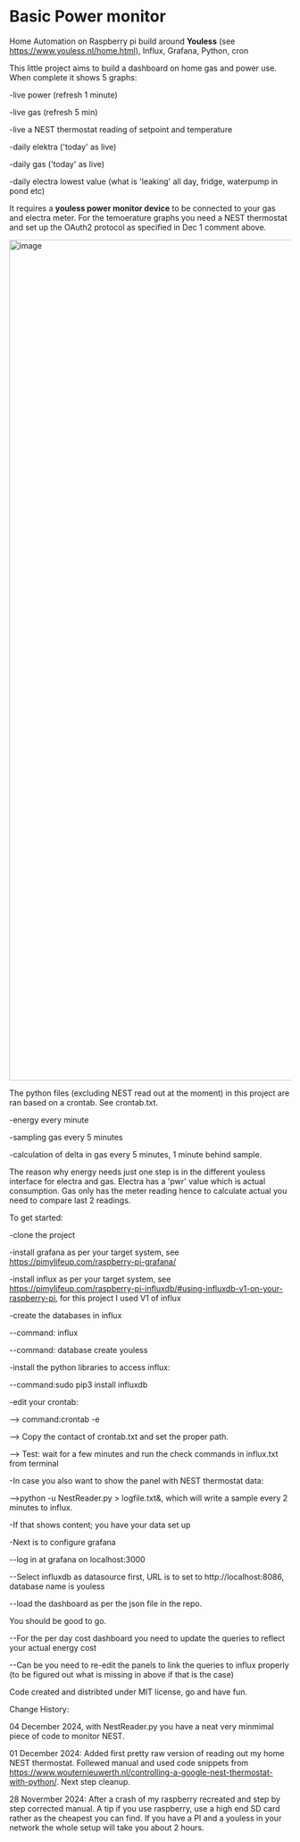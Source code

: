 # Basic Power monitor

Home Automation on Raspberry pi build around **Youless** (see https://www.youless.nl/home.html), Influx, Grafana, Python, cron

This little project aims to build a dashboard on home gas and power use. When complete it shows 5 graphs:

-live power (refresh 1 minute)

-live gas (refresh 5 min)

-live a NEST thermostat reading of setpoint and temperature 

-daily elektra ('today' as live)

-daily gas ('today' as live)

-daily electra lowest value (what is 'leaking' all day, fridge, waterpump in pond etc)

It requires a **youless power monitor device** to be connected to your gas and electra meter. For the temoerature graphs you need a NEST thermostat and set up the OAuth2 protocol as specified in Dec 1 comment above. 

<img width="1505" alt="image" src="https://github.com/user-attachments/assets/56caf1c0-faa0-46ac-910c-3beb5dedb711">


The python files (excluding NEST read out at the moment) in this project are ran based on a crontab. See crontab.txt. 

-energy every minute

-sampling gas every 5 minutes

-calculation of delta in gas every 5 minutes, 1 minute behind sample.

The reason why energy needs just one step is in the different youless interface for electra and gas. Electra has a 'pwr' value which is actual consumption. Gas only has the meter reading hence to calculate actual you need to compare last 2 readings.

To get started:

-clone the project

-install grafana as per your target system, see https://pimylifeup.com/raspberry-pi-grafana/

-install influx as per your target system, see https://pimylifeup.com/raspberry-pi-influxdb/#using-influxdb-v1-on-your-raspberry-pi, for this project I used V1 of influx

-create the databases in influx

--command: influx

--command: database create youless

-install the python libraries to access influx:

--command:sudo pip3 install influxdb

-edit your crontab:

--> command:crontab -e

--> Copy the contact of crontab.txt and set the proper path.

--> Test: wait for a few minutes and run the check commands in influx.txt from terminal

-In case you also want to show the panel with NEST thermostat data:

-->python -u NestReader.py > logfile.txt&, which will write a sample every 2 minutes to influx.

-If that shows content; you have your data set up

-Next is to configure grafana 

--log in at grafana on localhost:3000

--Select influxdb as datasource first, URL is to set to http://localhost:8086, database name is youless

--load the dashboard as per the json file in the repo.

You should be good to go. 

--For the per day cost dashboard you need to update the queries to reflect your actual energy cost

--Can be you need to re-edit the panels to link the queries to influx properly (to be figured out what is missing in above if that is the case)

Code created and distribted under MIT license, go and have fun.

Change History:

04 December 2024, with NestReader.py you have a neat very minmimal piece of code to monitor NEST.

01 December 2024: Added first pretty raw version of reading out my home NEST thermostat. Follewed manual and used code snippets from https://www.wouternieuwerth.nl/controlling-a-google-nest-thermostat-with-python/. Next step cleanup. 

28 Novermber 2024: After a crash of my raspberry recreated and step by step corrected manual. A tip if you use raspberry, use a high end SD card rather as the cheapest you can find. If you have a PI and a youless in your network the whole setup will take you about 2 hours.


